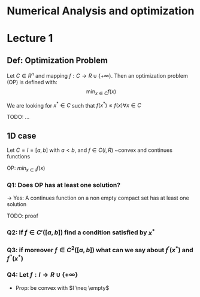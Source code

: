 # Numerical Analysis and optimization

# Lecture 1
## Def: Optimization Problem

Let $C \in R^n$ and mapping $f: C\to R \cup \{+ \infty \}$. 
Then an optimization problem (OP) is defined with: 
$$\min_{x\in C} f(x)$$

We are looking for $x^*\in C$ such that
$f(x^*)\leq f(x) \forall x \in C$

TODO: ...

## 1D case

Let $C = I = [a,b]$ with $a < b$, and $f \in C(I,R)$ ~convex and continues functions

OP: $min_{x\in I}f(x)$
### Q1: Does OP has at least one solution?

-> Yes: A continues function on a non empty compact set has at least one solution

TODO: proof

### Q2: If $f \in C'([a,b])$ find a condition satisfied by $x^*$

### Q3: if moreover $f \in C^2([a,b])$ what can we say about $f^{'}(x^*)$ and $f^{''}(x^*)$

### Q4: Let $f:I \to R\cup \{+\infty\}$
- Prop: be convex with $I \neq \empty$ 


